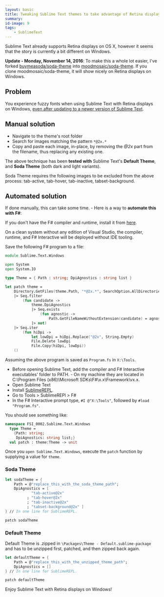 ```yaml
---
layout: basic
title: Tweaking Sublime Text themes to take advantage of Retina displays
summary:
id-image: 9
tags:
    - SublimeText
---
```


Sublime Text already supports Retina displays on OS X, however it seems that the story is currently a bit different on Windows.

**Update - Monday, November 14, 2016**: To make this a whole lot easier, I've forked [buymeasoda/soda-theme](https://github.com/buymeasoda/soda-theme) into [moodmosaic/soda-theme](https://github.com/moodmosaic/soda-theme). If you clone moodmosaic/soda-theme, it will show nicely on Retina displays on Windows.

## Problem

You experience fuzzy fonts when using Sublime Text with Retina displays on Windows, [even after updating to a newer version of Sublime Text](http://sublimetext.userecho.com/topic/106898-text-is-fuzzy-on-a-high-dpi-display-windows/).

## Manual solution

* Navigate to the theme's root folder
* Search for images matching the pattern `*@2x.*`
* Copy and paste each image, in-place, by removing the *@2x* part from the filename, thus replacing any existing one.

<div class="message"><p>The above technique has been <b>tested with</b> Sublime Text's <b>Default Theme</b>, and <b>Soda Theme</b> (both dark and light variants).</p><p>Soda Theme requires the following images to be excluded from the above process: tab-active, tab-hover, tab-inactive, tabset-background.</p></div>

## Automated solution

If done manually, this can take some time. - Here is a way to **automate this with F#**:

<div class="message"><p>If you don't have the F# compiler and runtime, install it from <a href="http://www.microsoft.com/en-us/download/details.aspx?id=41654" target="_">here</a>.</p><p>On a clean system without any edition of Visual Studio, the compiler, runtime, and F# Interactive will be deployed without IDE tooling.</p></div>

Save the following F# program to a file:

```fsharp
module Sublime.Text.Windows

open System
open System.IO

type Theme = { Path : string; DpiAgnostics : string list }

let patch theme =
    Directory.GetFiles(theme.Path, "*@2x.*", SearchOption.AllDirectories)
    |> Seq.filter
        (fun candidate ->
            theme.DpiAgnostics
            |> Seq.exists
                (fun agnostic ->
                    Path.GetFileNameWithoutExtension(candidate) = agnostic)
            |> not)
    |> Seq.iter
        (fun hiDpi ->
            let lowDpi = hiDpi.Replace("@2x", String.Empty)
            File.Delete lowDpi
            File.Copy(hiDpi, lowDpi))
    ()

```

<p class="message">Assuming the above program is saved as <code>Program.fs</code> in <code>X:\Tools</code>.</p>

* Before opening Sublime Text, add the compiler and F# Interactive executables' folder to PATH. - On my machine they are located in C:\Program Files (x86)\Microsoft SDKs\F#\x.x\Framework\vx.x.
* Open Sublime Text
* Install [SublimeREPL](https://sublimerepl.readthedocs.org/en/latest/).
* Go to Tools > SublimeREPl > F#
* In the F# Interactive prompt type, `#I @"X:\Tools"`, followed by `#load "Program.fs"`.

You should see something like:

```fsharp
namespace FSI_0002.Sublime.Text.Windows
  type Theme =
    {Path: string;
     DpiAgnostics: string list;}
  val patch : theme:Theme -> unit
```

Once you `open Sublime.Text.Windows`, execute the `patch` function by supplying a value for `theme`.

### Soda Theme

```fsharp
let sodaTheme = {
    Path = @"replace_this_with_the_soda_theme_path";
    DpiAgnostics = [
            "tab-active@2x"
          ; "tab-hover@2x"
          ; "tab-inactive@2x"
          ; "tabset-background@2x" ]
} // In one line for SublimeREPL.
```

```fsharp
patch sodaTheme
```

<h3>Default Theme</h3>

Default Theme is .zipped in `\Packages\Theme - Default.sublime-package` and has to be unzipped first, patched, and then zipped back again.

```fsharp
let defaultTheme = {
    Path = @"replace_this_with_the_unzipped_theme_path";
    DpiAgnostics = []
} // In one line for SublimeREPL.
```

```fsharp
patch defaultTheme
```

Enjoy Sublime Text with Retina displays on Windows!
